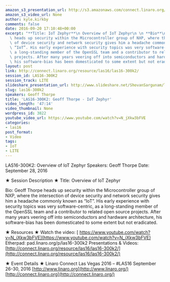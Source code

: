 ```yaml
---
amazon_s3_presentation_url: http://s3.amazonaws.com/connect.linaro.org/las16/Presentations/Wednesday/LAS16-300K2.pdf
amazon_s3_video_url: None
author: kyle.kirkby
comments: false
date: 2016-09-20 17:10:48+00:00
excerpt: "**Title: IoT Zephyr**\n Overview of IoT Zephyr\n \n **Bio**\n Geoff Thorpe\
  \ heads up security within the Microcontroller group of NXP, where the intersection\
  \ of device security and network security gives him a headache commonly known as\
  \ “IoT”. His early experience with security topics was very software-centric, as\
  \ a long-standing member of the OpenSSL team and a contributor to related open source\
  \ projects. After many years veering off into semiconductors and hardware architecture,\
  \ his software-bias has been domesticated to some extent but not eradicated."
layout: post
link: http://connect.linaro.org/resource/las16/las16-300k2/
session_id: LAS16-300K2
session_track: LITE
slideshare_presentation_url: http://www.slideshare.net/ShovanSargunam/las16300k2-geoff-thorpe-iot-zephyr
slug: las16-300k2
speakers: Geoff Thorpe
title: 'LAS16-300K2: Geoff Thorpe - IoT Zephyr'
video_length: '47:14'
video_thumbnail: None
wordpress_id: 3822
youtube_video_url: https://www.youtube.com/watch?v=N_jXkw3bFVE
categories:
- las16
post_format:
- Video
tags:
- IoT
- LITE
---
```


LAS16-300K2: Overview of IoT Zephyr
Speakers: Geoff Thorpe
Date: September 28, 2016

★ Session Description ★
Title: Overview of IoT Zephyr

Bio:
Geoff Thorpe heads up security within the Microcontroller group of NXP, where the intersection of device security and network security gives him a headache commonly known as “IoT”. His early experience with security topics was very software-centric, as a long-standing member of the OpenSSL team and a contributor to related open source projects. After many years veering off into semiconductors and hardware architecture, his software-bias has been domesticated to some extent but not eradicated.

★ Resources ★
Watch the video: [ https://www.youtube.com/watch?v=N_jXkw3bFVE](https://www.youtube.com/watch?v=N_jXkw3bFVE)
Etherpad: pad.linaro.org/p/las16-300k2
Presentations & Videos: [http://connect.linaro.org/resource/las16/las16-300k2/](http://connect.linaro.org/resource/las16/las16-300k2/)

★ Event Details ★
Linaro Connect Las Vegas 2016 – #LAS16
September 26-30, 2016
[http://www.linaro.org](http://www.linaro.org/)
[http://connect.linaro.org](http://connect.linaro.org/)
